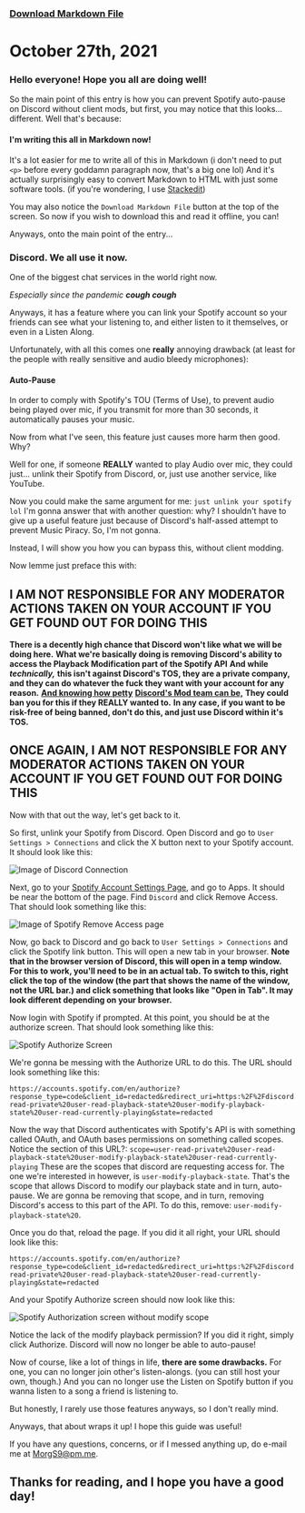 
### [Download Markdown File](https://morgs9.xyz/journal/2021-10-27/ENTRY.md)

# October 27th, 2021

### Hello everyone! Hope you all are doing well!

So the main point of this entry is how you can prevent Spotify auto-pause on Discord without client mods,
but first, you may notice that this looks... different.
Well that's because:

#### I'm writing this all in Markdown now!
It's a lot easier for me to write all of this in Markdown (i don't need to put ``<p>`` before every goddamn paragraph now, that's a big one lol)
And it's actually surprisingly easy to convert Markdown to HTML with just some software tools. (if you're wondering, I use [Stackedit](https://stackedit.io))

You may also notice the `Download Markdown File` button at the top of the screen. So now if you wish to download this and read it offline, you can!


Anyways, onto the main point of the entry...


### Discord. We all use it now.
One of the biggest chat services in the world right now.

*Especially since the pandemic* ***cough cough***

Anyways, it has a feature where you can link your Spotify account so your friends can see what your listening to, and either listen to it themselves, or even in a Listen Along.

Unfortunately, with all this comes one **really** annoying drawback (at least for the people with really sensitive and audio bleedy microphones):

#### Auto-Pause

In order to comply with Spotify's TOU (Terms of Use), to prevent audio being played over mic, if you transmit for more than 30 seconds, it automatically pauses your music.

Now from what I've seen, this feature just causes more harm then good. Why?

Well for one, if someone **REALLY** wanted to play Audio over mic, they could just... unlink their Spotify from Discord, or, just use another service, like YouTube.

Now you could make the same argument for me: `just unlink your spotify lol`
I'm gonna answer that with another question: why?
I shouldn't have to give up a useful feature just because of Discord's half-assed attempt to prevent Music Piracy.
So, I'm not gonna.

Instead, I will show you how you can bypass this, without client modding.

Now lemme just preface this with:

## **I AM NOT RESPONSIBLE FOR ANY MODERATOR ACTIONS TAKEN ON YOUR ACCOUNT IF YOU GET FOUND OUT FOR DOING THIS**
**There is a decently high chance that Discord won't like what we will be doing here.**
**What we're basically doing is removing Discord's ability to access the Playback Modification part of the Spotify API**
**And while** ***technically,*** **this isn't against Discord's TOS, they are a private company, and they can do whatever the fuck they want with your account for any reason.** [**And knowing how petty**](https://www.reddit.com/r/internetdrama/comments/9tdnl9/discord_drama_uallthefoxes_now_from_the_trust_and/) [**Discord's Mod team can be,**](https://youtu.be/UGJhITr7190) **They could ban you for this if they REALLY wanted to.**
**In any case, if you want to be risk-free of being banned, don't do this, and just use Discord within it's TOS.**
## **ONCE AGAIN, I AM NOT RESPONSIBLE FOR ANY MODERATOR ACTIONS TAKEN ON YOUR ACCOUNT IF YOU GET FOUND OUT FOR DOING THIS**

Now with that out the way, let's get back to it.

So first, unlink your Spotify from Discord.
Open Discord and go to `User Settings > Connections`
and click the X button next to your Spotify account. It should look like this:

![Image of Discord Connection](https://morgs9.xyz/journal/2021-10-27/images/1.png)

Next, go to your [Spotify Account Settings Page](https://account.spotify.com), and go to Apps. It should be near the bottom of the page. Find `Discord` and click Remove Access. That should look something like this:

![Image of Spotify Remove Access page](https://morgs9.xyz/journal/2021-10-27/images/2.png)

Now, go back to Discord and go back to `User Settings > Connections` and click the Spotify link button. This will open a new tab in your browser.
**Note that in the browser version of Discord, this will open in a temp window. For this to work, you'll need to be in an actual tab. To switch to this, right click the top of the window (the part that shows the name of the window, not the URL bar.) and click something that looks like "Open in Tab". It may look different depending on your browser.**

Now login with Spotify if prompted. At this point, you should be at the authorize screen. That should look something like this:

![Spotify Authorize Screen](https://morgs9.xyz/journal/2021-10-27/images/3.png)

We're gonna be messing with the Authorize URL to do this.
The URL should look something like this:
```
https://accounts.spotify.com/en/authorize?response_type=code&client_id=redacted&redirect_uri=https:%2F%2Fdiscord.com%2Fapi%2Fconnections%2Fspotify%2Fcallback&scope=user-read-private%20user-read-playback-state%20user-modify-playback-state%20user-read-currently-playing&state=redacted
```
Now the way that Discord authenticates with Spotify's API is with something called OAuth, and OAuth bases permissions on something called scopes. 
Notice the section of this URL?: `scope=user-read-private%20user-read-playback-state%20user-modify-playback-state%20user-read-currently-playing`
These are the scopes that discord are requesting access for.
The one we're interested in however, is `user-modify-playback-state`. That's the scope that allows Discord to modify our playback state and in turn, auto-pause.
We are gonna be removing that scope, and in turn, removing Discord's access to this part of the API. To do this, remove: `user-modify-playback-state%20`. 

Once you do that, reload the page. If you did it all right, your URL should look like this:

```
https://accounts.spotify.com/en/authorize?response_type=code&client_id=redacted&redirect_uri=https:%2F%2Fdiscord.com%2Fapi%2Fconnections%2Fspotify%2Fcallback&scope=user-read-private%20user-read-playback-state%20user-read-currently-playing&state=redacted
```
And your Spotify Authorize screen should now look like this:

![Spotify Authorization screen without modify scope](https://morgs9.xyz/journal/2021-10-27/images/4.png)

Notice the lack of the modify playback permission?
If you did it right, simply click Authorize.
Discord will now no longer be able to auto-pause!

Now of course, like a lot of things in life, **there are some drawbacks.**
For one, you can no longer join other's listen-alongs. (you can still host your own, though.)
And you can no longer use the Listen on Spotify button if you wanna listen to a song a friend is listening to.

But honestly, I rarely use those features anyways, so I don't really mind.

Anyways, that about wraps it up! I hope this guide was useful!

If you have any questions, concerns, or if I messed anything up, do e-mail me at [MorgS9@pm.me](mailto:MorgS9@pm.me).

## Thanks for reading, and I hope you have a good day!
